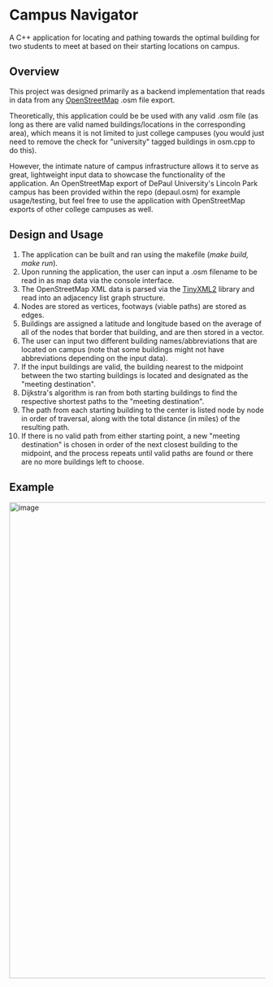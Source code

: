 # Campus Navigator
A C++ application for locating and pathing towards the optimal building for two students to meet at based on their starting locations on campus.

## Overview
This project was designed primarily as a backend implementation that reads in data from any [OpenStreetMap](https://www.openstreetmap.org/#map=13/40.07827/-88.21906) .osm file export.

Theoretically, this application could be be used with any valid .osm file (as long as there are valid named buildings/locations in the corresponding area), which means it is not limited to just college campuses (you would just need to remove the check for "university" tagged buildings in osm.cpp to do this).

However, the intimate nature of campus infrastructure allows it to serve as great, lightweight input data to showcase the functionality of the application. An OpenStreetMap export of DePaul University's Lincoln Park campus has been provided within the repo (depaul.osm) for example usage/testing, but feel free to use the application with OpenStreetMap exports of other college campuses as well.

## Design and Usage
1. The application can be built and ran using the makefile (*make build, make run*).
2. Upon running the application, the user can input a .osm filename to be read in as map data via the console interface.
3. The OpenStreetMap XML data is parsed via the [TinyXML2](https://github.com/leethomason/tinyxml2) library and read into an adjacency list graph structure.
4. Nodes are stored as vertices, footways (viable paths) are stored as edges.
5. Buildings are assigned a latitude and longitude based on the average of all of the nodes that border that building, and are then stored in a vector.
6. The user can input two different building names/abbreviations that are located on campus (note that some buildings might not have abbreviations depending on the input data).
7. If the input buildings are valid, the building nearest to the midpoint between the two starting buildings is located and designated as the "meeting destination".
8. Dijkstra's algorithm is ran from both starting buildings to find the respective shortest paths to the "meeting destination".
9. The path from each starting building to the center is listed node by node in order of traversal, along with the total distance (in miles) of the resulting path.
10. If there is no valid path from either starting point, a new "meeting destination" is chosen in order of the next closest building to the midpoint, and the process repeats until valid paths are found or there are no more buildings left to choose.

## Example
<img width="1920" height="937" alt="image" src="https://github.com/user-attachments/assets/99c3412d-2121-4c9b-ae93-04b3fa657792" />

